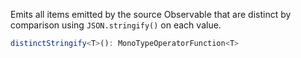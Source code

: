 Emits all items emitted by the source Observable that are distinct by comparison using `JSON.stringify()` on each value.

```typescript
distinctStringify<T>(): MonoTypeOperatorFunction<T>
```
